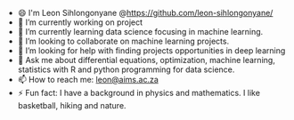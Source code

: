 - 😄 I'm Leon Sihlongonyane @https://github.com/leon-sihlongonyane/
- 🔭 I’m currently working on project 
- 🌱 I’m currently learning data science focusing in machine learning.
- 👯 I’m looking to collaborate on machine learning projects.
- 🤔 I’m looking for help with finding projects opportunities in deep learning
- 💬 Ask me about differential equations, optimization, machine learning, statistics with R and python programming for data science.
- 📫 How to reach me: leon@aims.ac.za
- ⚡ Fun fact: I have a background in physics and mathematics. I like basketball, hiking and nature.

<!--
**leon-sihlongonyane/leon-sihlongonyane** is a ✨ _special_ ✨ repository because its `README.md` (this file) appears on your GitHub profile.

Here are some ideas to get you started:

- 🔭 I’m currently working on ...
- 🌱 I’m currently learning ...
- 👯 I’m looking to collaborate on ...
- 🤔 I’m looking for help with ...
- 💬 Ask me about ...
- 📫 How to reach me: ...
- 😄 Pronouns: ...
- ⚡ Fun fact: ...
-->
